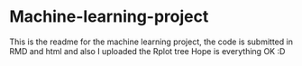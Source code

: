 # Machine-learning-project

This is the readme for the machine learning project, the code is submitted in RMD and html and also I uploaded the Rplot tree
Hope is everything OK :D
